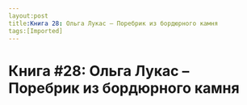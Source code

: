 ```yaml
---
layout:post
title:Книга 28: Ольга Лукас – Поребрик из бордюрного камня
tags:[Imported]
---
```

# Книга #28: Ольга Лукас – Поребрик из бордюрного камня

